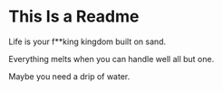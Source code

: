 # This Is a Readme

Life is your f**king kingdom built on sand.

Everything melts when you can handle well all but one.

Maybe you need a drip of water.

